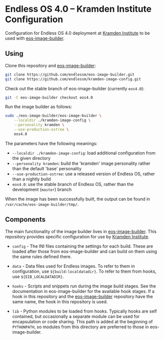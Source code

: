 # Endless OS 4.0 – Kramden Institute Configuration 

Configuration for Endless OS 4.0 deployment at [Kramden Institute] to be used
with [eos-image-builder].

## Using

Clone this repository and [eos-image-builder]:

```bash
git clone https://github.com/endlessm/eos-image-builder.git
git clone https://github.com/endlessm/kramden-image-config.git
```

Check out the stable branch of eos-image-builder (currently `eos4.0`):

```bash
git -C eos-image-builder checkout eos4.0
```

Run the image builder as follows:

```bash
sudo ./eos-image-builder/eos-image-builder \
    --localdir ./kramden-image-config \
    --personality kramden \
    --use-production-ostree \
    eos4.0
```

The parameters have the following meanings:

- `--localdir ./kramden-image-config`: load additional configuration from the given directory
- `--personality kramden`: build the 'kramden' image personality rather than the default 'base' personality
- `--use-production-ostree`: use a released version of Endless OS, rather than a nightly build
- `eos4.0`: use the stable branch of Endless OS, rather than the development (`master`) branch

When the image has been successfully built, the output can be found in
`/var/cache/eos-image-builder/tmp/`.

## Components

The main functionality of the image builder lives in [eos-image-builder].
This repository provides specific configuration for use by [Kramden Institute].

* `config` - The INI files containing the settings for each build. These
  are loaded after those from eos-image-builder and can build on them
  using the same rules defined there.

* `data` - Data files used for Endless images. To refer to them in
  configuration, use `${build:localdatadir}`. To refer to them from
  hooks, use `${EIB_LOCALDATADIR}`.

* `hooks` - Scripts and snippets run during the image build stages. See
  the documentation in eos-image-builder for the available hook stages.
  If a hook in this repository and the [eos-image-builder] repository have the
  same name, the hook in this repository is used.

* `lib` - Python modules to be loaded from hooks. Typically hooks are
  self contained, but occasionally a separate module can be used for
  encapsulation or code sharing. This path is added at the beginning of
  `PYTHONPATH`, so modules from this directory are preferred to those in
  eos-image-builder.

[Kramden Institute]: https://kramden.org/
[eos-image-builder]: https://github.com/endlessm/eos-image-builder/
